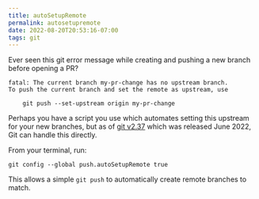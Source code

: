 ```yaml
---
title: autoSetupRemote
permalink: autosetupremote
date: 2022-08-20T20:53:16-07:00
tags: git
---
```


Ever seen this git error message while creating and pushing a new branch before
opening a PR?

```
fatal: The current branch my-pr-change has no upstream branch.
To push the current branch and set the remote as upstream, use

    git push --set-upstream origin my-pr-change
```

Perhaps you have a script you use which automates setting this upstream for your
new branches, but as of
[git v2.37](https://github.blog/2022-06-27-highlights-from-git-2-37/) which was
released June 2022, Git can handle this directly.

From your terminal, run:

```
git config --global push.autoSetupRemote true
```

This allows a simple `git push` to automatically create remote branches to
match.
